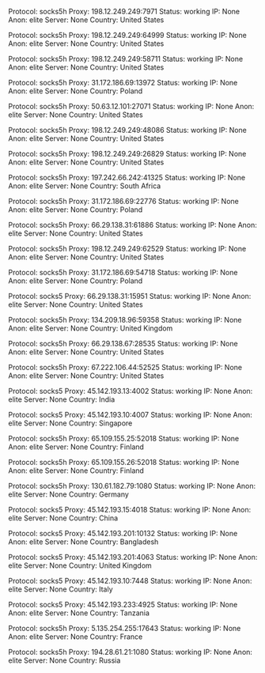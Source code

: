 Protocol: socks5h
Proxy: 198.12.249.249:7971
Status: working
IP: None
Anon: elite
Server: None
Country: United States

Protocol: socks5h
Proxy: 198.12.249.249:64999
Status: working
IP: None
Anon: elite
Server: None
Country: United States

Protocol: socks5h
Proxy: 198.12.249.249:58711
Status: working
IP: None
Anon: elite
Server: None
Country: United States

Protocol: socks5h
Proxy: 31.172.186.69:13972
Status: working
IP: None
Anon: elite
Server: None
Country: Poland

Protocol: socks5h
Proxy: 50.63.12.101:27071
Status: working
IP: None
Anon: elite
Server: None
Country: United States

Protocol: socks5h
Proxy: 198.12.249.249:48086
Status: working
IP: None
Anon: elite
Server: None
Country: United States

Protocol: socks5h
Proxy: 198.12.249.249:26829
Status: working
IP: None
Anon: elite
Server: None
Country: United States

Protocol: socks5h
Proxy: 197.242.66.242:41325
Status: working
IP: None
Anon: elite
Server: None
Country: South Africa

Protocol: socks5h
Proxy: 31.172.186.69:22776
Status: working
IP: None
Anon: elite
Server: None
Country: Poland

Protocol: socks5h
Proxy: 66.29.138.31:61886
Status: working
IP: None
Anon: elite
Server: None
Country: United States

Protocol: socks5h
Proxy: 198.12.249.249:62529
Status: working
IP: None
Anon: elite
Server: None
Country: United States

Protocol: socks5h
Proxy: 31.172.186.69:54718
Status: working
IP: None
Anon: elite
Server: None
Country: Poland

Protocol: socks5
Proxy: 66.29.138.31:15951
Status: working
IP: None
Anon: elite
Server: None
Country: United States

Protocol: socks5h
Proxy: 134.209.18.96:59358
Status: working
IP: None
Anon: elite
Server: None
Country: United Kingdom

Protocol: socks5h
Proxy: 66.29.138.67:28535
Status: working
IP: None
Anon: elite
Server: None
Country: United States

Protocol: socks5h
Proxy: 67.222.106.44:52525
Status: working
IP: None
Anon: elite
Server: None
Country: United States

Protocol: socks5
Proxy: 45.142.193.13:4002
Status: working
IP: None
Anon: elite
Server: None
Country: India

Protocol: socks5
Proxy: 45.142.193.10:4007
Status: working
IP: None
Anon: elite
Server: None
Country: Singapore

Protocol: socks5h
Proxy: 65.109.155.25:52018
Status: working
IP: None
Anon: elite
Server: None
Country: Finland

Protocol: socks5h
Proxy: 65.109.155.26:52018
Status: working
IP: None
Anon: elite
Server: None
Country: Finland

Protocol: socks5h
Proxy: 130.61.182.79:1080
Status: working
IP: None
Anon: elite
Server: None
Country: Germany

Protocol: socks5
Proxy: 45.142.193.15:4018
Status: working
IP: None
Anon: elite
Server: None
Country: China

Protocol: socks5
Proxy: 45.142.193.201:10132
Status: working
IP: None
Anon: elite
Server: None
Country: Bangladesh

Protocol: socks5
Proxy: 45.142.193.201:4063
Status: working
IP: None
Anon: elite
Server: None
Country: United Kingdom

Protocol: socks5
Proxy: 45.142.193.10:7448
Status: working
IP: None
Anon: elite
Server: None
Country: Italy

Protocol: socks5
Proxy: 45.142.193.233:4925
Status: working
IP: None
Anon: elite
Server: None
Country: Tanzania

Protocol: socks5h
Proxy: 5.135.254.255:17643
Status: working
IP: None
Anon: elite
Server: None
Country: France

Protocol: socks5h
Proxy: 194.28.61.21:1080
Status: working
IP: None
Anon: elite
Server: None
Country: Russia

